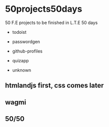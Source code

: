 # 50projects50days
50 F.E projects to be finished in L.T.E 50 days 
* todoist
* passwordgen
* github-profiles
* quizapp

* unknown

## htmlandjs first, css comes later
## wagmi  
## 50/50
